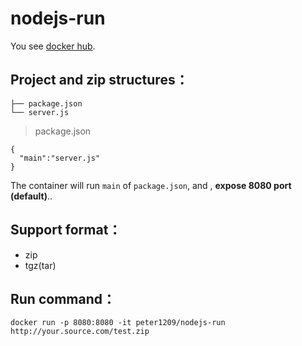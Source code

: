 nodejs-run
================

You see [docker hub](https://hub.docker.com/r/peter1209/nodejs-run/).

## Project and zip structures：
```
├── package.json
└── server.js
```
> package.json
```
{
  "main":"server.js"
}
```

The container will run `main` of `package.json`, and , **expose 8080 port (default)**..

## Support format：

* zip
* tgz(tar)

## Run command：
```
docker run -p 8080:8080 -it peter1209/nodejs-run http://your.source.com/test.zip
```

